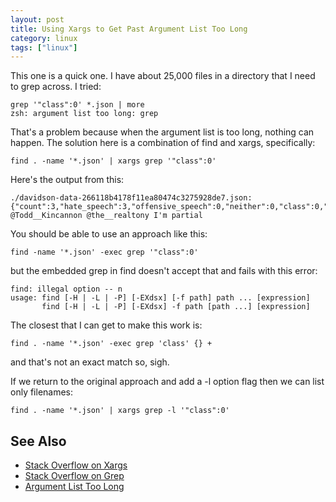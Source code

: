 ```yaml
---
layout: post
title: Using Xargs to Get Past Argument List Too Long
category: linux
tags: ["linux"]
---
```

This one is a quick one.  I have about 25,000 files in a directory that I need to grep across.  I tried:

    grep '"class":0' *.json | more
    zsh: argument list too long: grep

That's a problem because when the argument list is too long, nothing can happen.  The solution here is a combination of find and xargs, specifically:

    find . -name '*.json' | xargs grep '"class":0'

Here's the output from this:

    ./davidson-data-266118b4178f11ea80474c3275928de7.json:{"count":3,"hate_speech":3,"offensive_speech":0,"neither":0,"class":0,"tweet":"\"@JPantsdotcom @Todd__Kincannon @the__realtony I'm partial
    
You should be able to use an approach like this:

    find -name '*.json' -exec grep '"class":0' 
    
but the embedded grep in find doesn't accept that and fails with this error:

    find: illegal option -- n
    usage: find [-H | -L | -P] [-EXdsx] [-f path] path ... [expression]
           find [-H | -L | -P] [-EXdsx] -f path [path ...] [expression]
           
The closest that I can get to make this work is:

    find . -name '*.json' -exec grep 'class' {} +
    
and that's not an exact match so, sigh.  

If we return to the original approach and add a -l option flag then we can list only filenames:

    find . -name '*.json' | xargs grep -l '"class":0'
    
## See Also

* [Stack Overflow on Xargs](https://askubuntu.com/questions/833128/what-does-xargs-grep-do)
* [Stack Overflow on Grep](https://stackoverflow.com/questions/6637882/how-can-i-use-grep-to-show-just-filenames-on-linux)
* [Argument List Too Long](https://unix.stackexchange.com/questions/128559/solving-mv-argument-list-too-long)